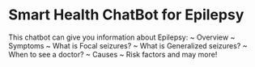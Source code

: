 # Smart Health ChatBot for Epilepsy

This chatbot can give you information about Epilepsy:
  ~ Overview
  ~ Symptoms
  ~ What is Focal seizures?
  ~ What is Generalized seizures?
  ~ When to see a doctor?
  ~ Causes
  ~ Risk factors and may more!
